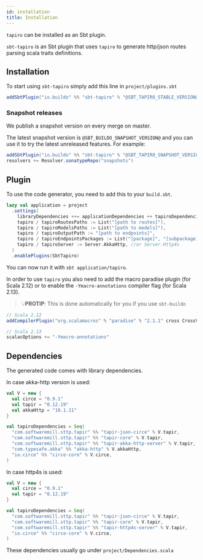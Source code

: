 ```yaml
---
id: installation
title: Installation
---
```


`tapiro` can be installed as an Sbt plugin.

`sbt-tapiro` is an Sbt plugin that uses `tapiro` to generate http/json routes parsing scala traits definitions.

## Installation

To start using `sbt-tapiro` simply add this line in `project/plugins.sbt`

```scala
addSbtPlugin("io.buildo" %% "sbt-tapiro" % "@SBT_TAPIRO_STABLE_VERSION@")
```

### Snapshot releases

We publish a snapshot version on every merge on master.

The latest snapshot version is `@SBT_BUILDO_SNAPSHOT_VERSION@` and you can use
it to try the latest unreleased features. For example:

```scala
addSbtPlugin("io.buildo" %% "sbt-tapiro" % "@SBT_TAPIRO_SNAPSHOT_VERSION@")
resolvers += Resolver.sonatypeRepo("snapshots")
```

## Plugin

To use the code generator, you need to add this to your `build.sbt`.

```scala
lazy val application = project
  .settings(
    libraryDependencies ++= applicationDependencies ++ tapiroDependencies,
    tapiro / tapiroRoutesPaths := List("[path to routes]"),
    tapiro / tapiroModelsPaths := List("[path to models]"),
    tapiro / tapiroOutputPath := "[path to endpoints]",
    tapiro / tapiroEndpointsPackages := List("[package]", "[subpackage]"),
    tapiro / tapiroServer := Server.AkkaHttp, //or Server.Http4s
  )
  .enablePlugins(SbtTapiro)
```

You can now run it with `sbt application/tapiro`.

In order to use `tapiro` you also need to add the macro paradise plugin (for
Scala 2.12) or to enable the `-Ymacro-annotations` compiler flag (for Scala
2.13).

> 💡**PROTIP**: This is done automatically for you if you use `sbt-buildo`

```scala
// Scala 2.12
addCompilerPlugin("org.scalamacros" % "paradise" % "2.1.1" cross CrossVersion.full)

// Scala 2.13
scalacOptions += "-Ymacro-annotations"
```

## Dependencies

The generated code comes with library dependencies.

In case akka-http version is used:
```scala
val V = new {
  val circe = "0.9.1"
  val tapir = "0.12.19"
  val akkaHttp = "10.1.11"
}

val tapiroDependencies = Seq(
  "com.softwaremill.sttp.tapir" %% "tapir-json-circe" % V.tapir,
  "com.softwaremill.sttp.tapir" %% "tapir-core" % V.tapir,
  "com.softwaremill.sttp.tapir" %% "tapir-akka-http-server" % V.tapir,
  "com.typesafe.akka" %% "akka-http" % V.akkaHttp,
  "io.circe" %% "circe-core" % V.circe,
)
```

In case http4s is used:

```scala
val V = new {
  val circe = "0.9.1"
  val tapir = "0.12.19"
}

val tapiroDependencies = Seq(
  "com.softwaremill.sttp.tapir" %% "tapir-json-circe" % V.tapir,
  "com.softwaremill.sttp.tapir" %% "tapir-core" % V.tapir,
  "com.softwaremill.sttp.tapir" %% "tapir-http4s-server" % V.tapir,
  "io.circe" %% "circe-core" % V.circe,
)
```

These dependencies usually go under `project/Dependencies.scala`